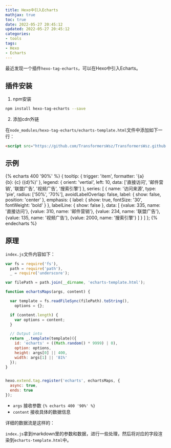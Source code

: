 ```yaml
---
title: Hexo中引入Echarts
mathjax: true
toc: true
date: 2022-05-27 20:45:12
updated: 2022-05-27 20:45:12
categories:
- tools
tags:
- Hexo
- Echarts
---
```


最近发现一个插件`hexo-tag-echarts`，可以在Hexo中引入Echarts。

<!--more-->

## 插件安装

1. npm安装

```sh
npm install hexo-tag-echarts --save
```
2. 添加cdn外链
   
在`node_modules/hexo-tag-echarts/echarts-template.html`文件中添加如下一行：
```html
<script src="https://github.com/TransformersWsz/TransformersWsz.github.io/releases/download/echarts/echarts.min.js"></script>
```

## 示例

{% echarts 400 '90%' %}
{
    tooltip: {
        trigger: 'item',
        formatter: '{a} <br/>{b}: {c} ({d}%)'
    },
    legend: {
        orient: 'vertial',
        left: 10,
        data: ['直接访问', '邮件营销', '联盟广告', '视频广告', '搜索引擎']
    },
    series: [
        {
            name: '访问来源',
            type: 'pie',
            radius: ['50%', '70%'],
            avoidLabelOverlap: false,
            label: {
                show: false,
                position: 'center'
            },
            emphasis: {
                label: {
                    show: true,
                    fontSize: '30',
                    fontWeight: 'bold'
                }
            },
            labelLine: {
                show: false
            },
            data: [
                {value: 335, name: '直接访问'},
                {value: 310, name: '邮件营销'},
                {value: 234, name: '联盟广告'},
                {value: 135, name: '视频广告'},
                {value: 2000, name: '搜索引擎'}
            ]
        }
    ]
};
{% endecharts %}

## 原理
`index.js`文件内容如下：
```js
var fs = require('fs'),
  path = require('path'),
  _ = require('underscore');

var filePath = path.join(__dirname, 'echarts-template.html');

function echartsMaps(args, content) {

  var template = fs.readFileSync(filePath).toString(),
    options = {};

  if (content.length) {
    var options = content;
  }

  // Output into 
  return _.template(template)({
    id: 'echarts' + ((Math.random() * 9999) | 0),
    option: options,
    height: args[0] || 400,
    width: args[1] || '81%'
  });
}


hexo.extend.tag.register('echarts', echartsMaps, {
  async: true,
  ends: true
});
```
- `args` 接收参数 `{% echarts 400 '90%' %}`
- `content` 接收具体的数据信息

详细的数据流是这样的：

`index.js`拿到markdown里的参数和数据，进行一些处理，然后将对应的字段渲染到`echarts-template.html`中。